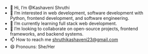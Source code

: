 - 👋 Hi, I’m @Kashaveni Shruthi
- 👀 I’m interested in web development, software development with Python, frontend development, and software engineering.
- 🌱 I’m currently learning full stack web development.
- 💞️ I’m looking to collaborate on open-source projects, frontend frameworks, and backend systems.
- 📫 How to reach me shruthikashaveni23@gmail.com
- 😄 Pronouns: She/Her

